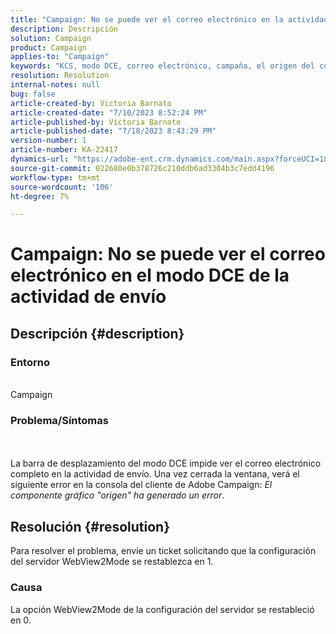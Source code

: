 ```yaml
---
title: "Campaign: No se puede ver el correo electrónico en la actividad de entrega en el modo DCE"
description: Descripción
solution: Campaign
product: Campaign
applies-to: "Campaign"
keywords: "KCS, modo DCE, correo electrónico, campaña, el origen del componente gráfico ha generado un error, actividad de envío"
resolution: Resolution
internal-notes: null
bug: false
article-created-by: Victoria Barnato
article-created-date: "7/10/2023 8:52:24 PM"
article-published-by: Victoria Barnato
article-published-date: "7/18/2023 8:43:29 PM"
version-number: 1
article-number: KA-22417
dynamics-url: "https://adobe-ent.crm.dynamics.com/main.aspx?forceUCI=1&pagetype=entityrecord&etn=knowledgearticle&id=3b2dd1a5-631f-ee11-9cbd-6045bd0067ea"
source-git-commit: 022680e0b378726c210ddb6ad3304b3c7edd4196
workflow-type: tm+mt
source-wordcount: '106'
ht-degree: 7%

---
```


# Campaign: No se puede ver el correo electrónico en el modo DCE de la actividad de envío

## Descripción {#description}


### Entorno

<br>Campaign<br>

### Problema/Síntomas

<br><br>La barra de desplazamiento del modo DCE impide ver el correo electrónico completo en la actividad de envío. Una vez cerrada la ventana, verá el siguiente error en la consola del cliente de Adobe Campaign: *El componente gráfico &quot;origen&quot; ha generado un error*.<br>

## Resolución {#resolution}


Para resolver el problema, envíe un ticket solicitando que la configuración del servidor WebView2Mode se restablezca en 1.

### Causa

La opción WebView2Mode de la configuración del servidor se restableció en 0.
